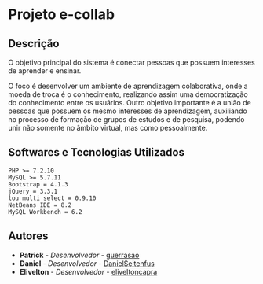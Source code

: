 # Projeto e-collab

## Descrição

O objetivo principal do sistema é conectar pessoas que possuem interesses de aprender e ensinar.

O foco é desenvolver um ambiente de aprendizagem colaborativa, onde a moeda de troca é o conhecimento, realizando assim uma democratização do conhecimento entre os usuários. Outro objetivo importante é a união de pessoas que possuem os mesmo interesses de aprendizagem, auxiliando no processo de formação de grupos de estudos e de pesquisa, podendo unir não somente no âmbito virtual, mas como pessoalmente.


## Softwares e Tecnologias Utilizados

```
PHP >= 7.2.10
MySQL >= 5.7.11
Bootstrap = 4.1.3
jQuery = 3.3.1
lou multi select = 0.9.10
NetBeans IDE = 8.2
MySQL Workbench = 6.2
```

## Autores

* **Patrick** - *Desenvolvedor* - [guerrasao](https://github.com/guerrasao)
* **Daniel** - *Desenvolvedor* - [DanielSeitenfus](https://github.com/DanielSeitenfus)
* **Elivelton** - *Desenvolvedor* - [eliveltoncapra](https://github.com/eliveltoncapra)